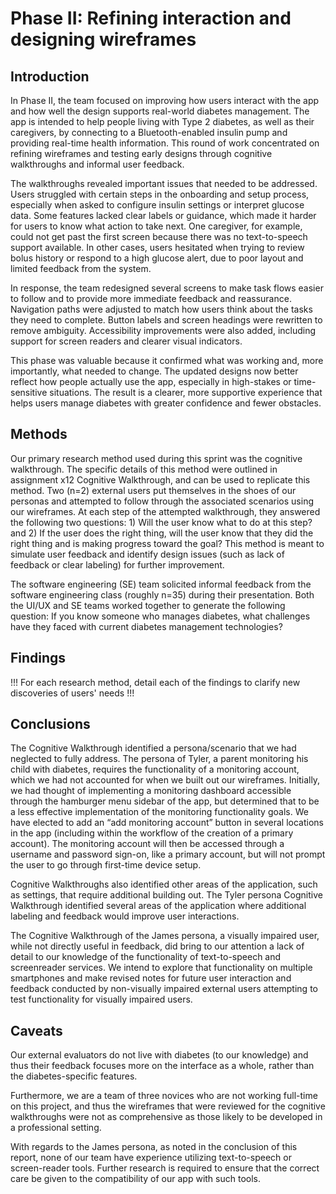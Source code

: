 # Phase II: Refining interaction and designing wireframes

## Introduction
In Phase II, the team focused on improving how users interact with the app and how well the design supports real-world diabetes management. The app is intended to help people living with Type 2 diabetes, as well as their caregivers, by connecting to a Bluetooth-enabled insulin pump and providing real-time health information. This round of work concentrated on refining wireframes and testing early designs through cognitive walkthroughs and informal user feedback.

The walkthroughs revealed important issues that needed to be addressed. Users struggled with certain steps in the onboarding and setup process, especially when asked to configure insulin settings or interpret glucose data. Some features lacked clear labels or guidance, which made it harder for users to know what action to take next. One caregiver, for example, could not get past the first screen because there was no text-to-speech support available. In other cases, users hesitated when trying to review bolus history or respond to a high glucose alert, due to poor layout and limited feedback from the system.

In response, the team redesigned several screens to make task flows easier to follow and to provide more immediate feedback and reassurance. Navigation paths were adjusted to match how users think about the tasks they need to complete. Button labels and screen headings were rewritten to remove ambiguity. Accessibility improvements were also added, including support for screen readers and clearer visual indicators.

This phase was valuable because it confirmed what was working and, more importantly, what needed to change. The updated designs now better reflect how people actually use the app, especially in high-stakes or time-sensitive situations. The result is a clearer, more supportive experience that helps users manage diabetes with greater confidence and fewer obstacles.

## Methods

Our primary research method used during this sprint was the cognitive walkthrough. The specific details of this method were outlined in assignment x12 Cognitive Walkthrough, and can be used to replicate this method. Two (n=2) external users put themselves in the shoes of our personas and attempted to follow through the associated scenarios using our wireframes. At each step of the attempted walkthrough, they answered the following two questions: 1) Will the user know what to do at this step? and 2) If the user does the right thing, will the user know that they did the right thing and is making progress toward the goal? This method is meant to simulate user feedback and identify design issues (such as lack of feedback or clear labeling) for further improvement.

The software engineering (SE) team solicited informal feedback from the software engineering class (roughly n=35) during their presentation. Both the UI/UX and SE teams worked together to generate the following question: If you know someone who manages diabetes, what challenges have they faced with current diabetes management technologies?

## Findings

!!! For each research method, detail each of the findings to clarify new discoveries of users' needs !!!

## Conclusions

The Cognitive Walkthrough identified a persona/scenario that we had neglected to fully address. The persona of Tyler, a parent monitoring his child with diabetes, requires the functionality of a monitoring account, which we had not accounted for when we built out our wireframes. Initially, we had thought of implementing a monitoring dashboard accessible through the hamburger menu sidebar of the app, but determined that to be a less effective implementation of the monitoring functionality goals. We have elected to add an “add monitoring account” button in several locations in the app (including within the workflow of the creation of a primary account). The monitoring account will then be accessed through a username and password sign-on, like a primary account, but will not prompt the user to go through first-time device setup.

Cognitive Walkthroughs also identified other areas of the application, such as settings, that require additional building out. The Tyler persona Cognitive Walkthrough identified several areas of the application where additional labeling and feedback would improve user interactions.

The Cognitive Walkthrough of the James persona, a visually impaired user, while not directly useful in feedback, did bring to our attention a lack of detail to our knowledge of the functionality of text-to-speech and screenreader services. We intend to explore that functionality on multiple smartphones and make revised notes for future user interaction and feedback conducted by non-visually impaired external users attempting to test functionality for visually impaired users.


## Caveats

Our external evaluators do not live with diabetes (to our knowledge) and thus their feedback focuses more on the interface as a whole, rather than the diabetes-specific features.

Furthermore, we are a team of three novices who are not working full-time on this project, and thus the wireframes that were reviewed for the cognitive walkthroughs were not as comprehensive as those likely to be developed in a professional setting.

With regards to the James persona, as noted in the conclusion of this report, none of our team have experience utilizing text-to-speech or screen-reader tools. Further research is required to ensure that the correct care be given to the compatibility of our app with such tools.
